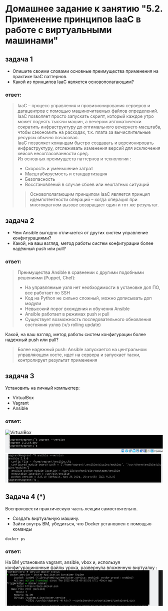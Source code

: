 # Домашнее задание к занятию "5.2. Применение принципов IaaC в работе с виртуальными машинами"
## задача 1
- Опишите своими словами основные преимущества применения на практике IaaC паттернов.
- Какой из принципов IaaC является основополагающим?

### ответ:
>IaaC – процесс управления и провизионирования серверов и датацентров с помощью машиночитаемых файлов определений.\
>IaaC позволяет просто запускать скрипт, который каждое утро может поднять тысячи машин, а вечером автоматически сократить инфраструктуру до оптимального вечернего масштаба, чтобы сэкономить на расходах, т.к. плата за вычислительные ресурсы обычно почасовая.\
>IaaC позволяет командам быстро создавать и версионировать  инфраструктуру, отслеживать изменения версий для исключения кейсов несогласованности сред.\
>Из основных преимуществ паттернов и технологии : 
>* Скорость и уменьшение затрат
>* Масштабируемость и стандартизация
>* Безопасность
>* Восстановлений в случае сбоев или нештатных ситуаций 
>>Основополагающим принципом IaaC является принцип идемпотентности операций – когда операция при многократном вызове возвращает один и тот же результат.


## задача 2
- Чем Ansible выгодно отличается от других систем управление конфигурациями?
- Какой, на ваш взгляд, метод работы систем конфигурации более надёжный push или pull?

### ответ:

> Преимущества Ansible  в сравнении с другими подобными решениями (Puppet, Chef):
>* На управляемые узля нет необходимости в установке  доп ПО, все работает по SSH
>* Код на Python не сильно сложный, можно дописывать  доп модули
>* Невысокий порог вхождения и обучения Ansible
>* Ansible работает в режимах push и pull
>* Существует возможность последовательного обновления состояния узлов (ч/з rolling update)

Какой, на ваш взгляд, метод работы систем конфигурации более надежный push или pull?
> Более надежный push: Ansible запускается на центральном управляющем хосте, идет на сервера и запускает таски, контролирует результат применения

## задача 3
Установить на личный компьютер:
- VirtualBox
- Vagrant
- Ansible

### ответ:
![VirtualBox](/devops-netology/blob/main/terraform/vbox.jpg)
![Vagrant](vagrant.jpg)
![Ansible](https://github.com/larisaVost/devops-netology/blob/main/terraform/ansible.JPG)

## Задача 4 (*)

Воспроизвести практическую часть лекции самостоятельно.

- Создать виртуальную машину.
- Зайти внутрь ВМ, убедиться, что Docker установлен с помощью команды
```
docker ps
```
### ответ:
На ВМ установила vagrant, ansible, vbox и, используя конфигурациионные файлы урока, развернула вложенную виртуалку :
![docker](docker.jpg)

